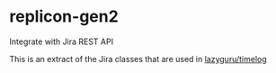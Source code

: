 # replicon-gen2
Integrate with Jira REST API

This is an extract of the Jira classes that are used in [lazyguru/timelog](https://github.com/lazyguru/timelog)
